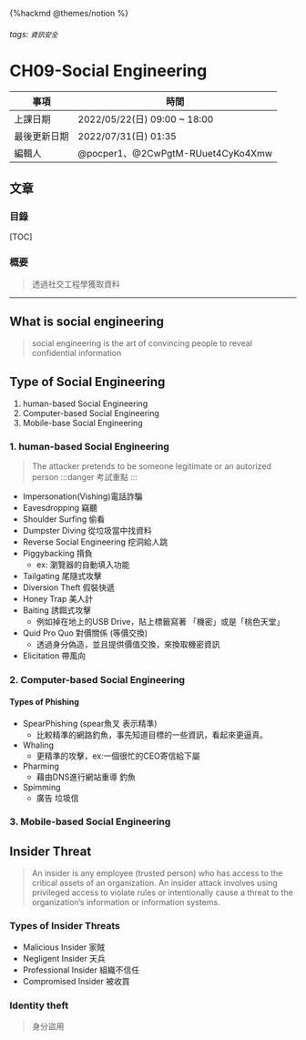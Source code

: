 {%hackmd @themes/notion %}

###### tags: `資訊安全`

# CH09-Social Engineering
| 事項         | 時間                             |
| ------------ | -------------------------------- |
| 上課日期     | 2022/05/22(日) 09:00 ~ 18:00     |
| 最後更新日期 | 2022/07/31(日) 01:35             |
| 編輯人       | @pocper1、@2CwPgtM-RUuet4CyKo4Xmw |

## 文章
### 目錄
[TOC]

### 概要
> 透過社交工程學獲取資料
---

## What is social engineering
> social engineering is the art of convincing people to reveal confidential information

## Type of Social Engineering
1. human-based Social Engineering
2. Computer-based Social Engineering
3. Mobile-base Social Engineering

### 1. human-based Social Engineering
> The attacker pretends to be someone legitimate or an autorized person
:::danger
考試重點
:::
- Impersonation(Vishing)電話詐騙
- Eavesdropping 竊聽
- Shoulder Surfing 偷看
- Dumpster Diving 從垃圾當中找資料
- Reverse Social Engineering 挖洞給人跳
- Piggybacking 揹負
    - ex: 瀏覽器的自動填入功能
- Tailgating 尾隨式攻擊
- Diversion Theft 假裝快遞
- Honey Trap 美人計
- Baiting 誘餌式攻擊
    - 例如掉在地上的USB Drive，貼上標籤寫著 「機密」或是「桃色天堂」
- Quid Pro Quo 對價關係 (等價交換)
    - 透過身分偽造，並且提供價值交換，來換取機密資訊
- Elicitation 帶風向

### 2. Computer-based Social Engineering
#### Types of Phishing
- SpearPhishing (spear魚叉 表示精準)
    - 比較精準的網路釣魚，事先知道目標的一些資訊，看起來更逼真。
- Whaling
    - 更精準的攻擊，ex:一個很忙的CEO寄信給下屬
- Pharming 
    - 藉由DNS進行網站重導 釣魚
- Spimming 
    - 廣告 垃圾信

### 3. Mobile-based Social Engineering



## Insider Threat 
> An insider is any employee (trusted person) who has access to the critical assets of an organization. 
> An insider attack involves using privileged access to violate rules or intentionally cause a threat to the organization’s information or information systems.

### Types of Insider Threats
- Malicious Insider 家賊
- Negligent Insider 天兵
- Professional Insider 組織不信任
- Compromised Insider 被收買

### Identity theft
> 身分盜用

